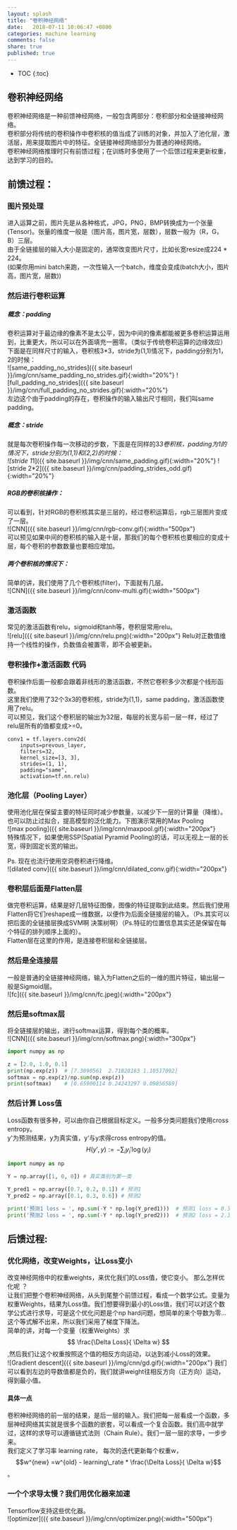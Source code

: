 ```yaml
---
layout: splash
title: "卷积神经网络"
date:   2018-07-11 10:06:47 +0800
categories: machine learning
comments: false
share: true
published: true
---
```

<script type="text/javascript" src="https://cdn.mathjax.org/mathjax/latest/MathJax.js?config=TeX-AMS-MML_HTMLorMML"></script>

* TOC
{:toc}


## 卷积神经网络
卷积神经网络是一种前馈神经网络，一般包含两部分：卷积部分和全链接神经网络。     
卷积部分将传统的卷积操作中卷积核的值当成了训练的对象，并加入了池化层，激活层，用来提取图片中的特征。全链接神经网络部分为普通的神经网络。    
卷积神经网络推理时只有前馈过程；在训练时多使用了一个后馈过程来更新权重，达到学习的目的。

## 前馈过程：
### 图片预处理
进入运算之前，图片先是从各种格式，JPG，PNG，BMP转换成为一个张量(Tensor)。张量的维度一般是（图片高，图片宽，层数），层数一般为（R，G，B）三层。   
由于全链接层的输入大小是固定的，通常改变图片尺寸，比如长宽resize成224 * 224。   
(如果你用mini batch来跑，一次性输入一个batch，维度会变成(batch大小，图片高，图片宽，层数))

### 然后进行卷积运算
##### 概念：padding
卷积运算对于最边缘的像素不是太公平，因为中间的像素都能被更多卷积运算运用到，比重更大，所以可以在外面填充一圈零。（类似于传统卷积运算的边缘效应）   
下面是在同样尺寸的输入，卷积核3*3，stride为(1,1)情况下，padding分别为1，2的时候：   
![same_padding_no_strides]({{ site.baseurl }}/img/cnn/same_padding_no_strides.gif){:width="20%"} 
![full_padding_no_strides]({{ site.baseurl }}/img/cnn/full_padding_no_strides.gif){:width="20%"}     
左边这个由于padding的存在，卷积操作的输入输出尺寸相同，我们叫same padding。

##### 概念：stride
就是每次卷积操作每一次移动的步数，下面是在同样的3*3卷积核，padding为1的情况下，stride分别为(1,1)和(2,2)的时候：     
![stride 1*1]({{ site.baseurl }}/img/cnn/same_padding.gif){:width="20%"}
![stride 2*2]({{ site.baseurl }}/img/cnn/padding_strides_odd.gif){:width="20%"}  
##### RGB的卷积核操作：   
可以看到，针对RGB的卷积核其实是三层的，经过卷积运算后，rgb三层图片变成了一层。    
![CNN]({{ site.baseurl }}/img/cnn/rgb-conv.gif){:width="500px"}    
可以预见如果中间的卷积核的输入是十层，那我们的每个卷积核也要相应的变成十层，每个卷积的参数数量也要相应增加。    

##### 两个卷积核的情况下：  
简单的讲，我们使用了几个卷积核(filter)，下面就有几层。  
![CNN]({{ site.baseurl }}/img/cnn/conv-multi.gif){:width="500px"}    

### 激活函数
常见的激活函数有relu，sigmoid和tanh等，卷积层常用relu。   
![relu]({{ site.baseurl }}/img/cnn/relu.png){:width="200px"} 
Relu对正数值维持一个线性的操作，负数值会被置零，即不会被更新。

### 卷积操作+激活函数 代码
卷积操作后面一般都会跟着非线形的激活函数，不然它卷积多少次都是个线形函数。   
这里我们使用了32个3x3的卷积核，stride为(1,1)，same padding，激活函数使用了relu。  
可以预见，我们这个卷积层的输出为32层，每层的长宽与前一层一样，经过了relu层所有的值都变成>=0。    
```
conv1 = tf.layers.conv2d(
    inputs=prevous_layer,
    filters=32,
    kernel_size=[3, 3],
    strides=(1, 1),
    padding="same",
    activation=tf.nn.relu)
```

### 池化层（Pooling Layer）
使用池化层在保留主要的特征同时减少参数量，以减少下一层的计算量（降维）。也可以防止过拟合，提高模型的泛化能力。下图演示常用的Max Pooling    
![max pooling]({{ site.baseurl }}/img/cnn/maxpool.gif){:width="200px"}  
特殊情况下，如果使用SSP(Spatial Pyramid Pooling)的话，可以无视上一层的长宽，得到固定长宽的输出。     
   
Ps. 现在也流行使用空洞卷积进行降维。   
![dilated conv]({{ site.baseurl }}/img/cnn/dilated_conv.gif){:width="200px"}     
### 卷积层后面是Flatten层
做完卷积运算，结果是好几层特征图像，图像的特征提取到此结束。然后我们使用Flatten将它们reshape成一维数据，以便作为后面全链接层的输入。（Ps.其实可以把后面的全链接层换成SVM啊 决策树啊）（Ps.特征的位置信息其实还是保留在每个特征的排列顺序上面的）。  
Flatten层在这里的作用，是连接卷积层和全链接层。

### 然后是全连接层  
一般是普通的全链接神经网络，输入为Flatten之后的一维的图片特征，输出层一般是Sigmoid层。   
![fc]({{ site.baseurl }}/img/cnn/fc.jpeg){:width="200px"}    

### 然后是softmax层
将全链接层的输出，进行softmax运算，得到每个类的概率。     
![CNN]({{ site.baseurl }}/img/cnn/softmax.png){:width="300px"} 

```python
import numpy as np

z = [2.0, 1.0, 0.1]
print(np.exp(z))  # [7.3890561  2.71828183 1.10517092]
softmax = np.exp(z)/np.sum(np.exp(z))
print(softmax)    # [0.65900114 0.24243297 0.09856589]
```

### 然后计算 Loss值
Loss函数有很多种，可以由你自己根据目标定义。一般多分类问题我们使用cross entropy。  
y'为预测结果，y为真实值，y‘与y求得cross entropy的值。    
$$ H(y',y) := - \sum_{i} y_{i}' \log (y_i) $$   

```python
import numpy as np

Y = np.array([1, 0, 0]) # 真实类别为第一类

Y_pred1 = np.array([0.7, 0.2, 0.1]) # 预测1
Y_pred2 = np.array([0.1, 0.3, 0.6]) # 预测2

print('预测1 loss = ', np.sum(-Y * np.log(Y_pred1)))  # 预测1 loss = 0.35
print('预测2 loss = ', np.sum(-Y * np.log(Y_pred2)))  # 预测2 loss = 2.30
```

## 后馈过程:
### 优化网络，改变Weights，让Loss变小
改变神经网络中的权重weights，来优化我们的Loss值，使它变小。
那么怎样优化呢 ？   
让我们把整个卷积神经网络，从头到尾整个前馈过程，看成一个数学公式。变量为权重Weights，结果为Loss值。我们想要得到最小的Loss值，我们可以对这个数学公式进行求导，可是这个优化问题是个np hard问题，想简单的来个导数为零...这个等式解不出来，所以我们采用了梯度下降法。   
简单的讲，对每一个变量（权重Weights）求 $$ \frac{\Delta Loss}{ \Delta w} $$,然后我们让这个权重按照这个值的相反方向运动，以达到减小Loss的效果。   
![Gradient descent]({{ site.baseurl }}/img/cnn/gd.gif){:width="200px"} 我们可以看到左边的导数值都是负的，我们就讲weight往相反方向（正方向）运动，得到最小值。        

#### 具体一点
卷积神经网络的前一层的结果，是后一层的输入。我们把每一层看成一个函数，多层神经网络其实就是很多个函数的嵌套，可以看成一个复合函数。我们高中就学过，这样的求导可以遵循链式法则（Chain Rule）。我们一层一层的求导，一步步来。   
我们定义了学习率 learning rate， 每次的迭代更新每个权重w，$$w^{new} =w^{old} - learning\_rate * \frac{\Delta Loss}{ \Delta w}$$。

### 一个个求导太慢？我们用优化器来加速
Tensorflow支持这些优化器。    
![optimizer]({{ site.baseurl }}/img/cnn/optimizer.png){:width="500px"}









